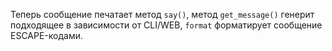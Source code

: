 
Теперь сообщение печатает метод `say()`, метод `get_message()` генерит подходящее в зависимости от CLI/WEB, `format` форматирует сообщение ESCAPE-кодами.